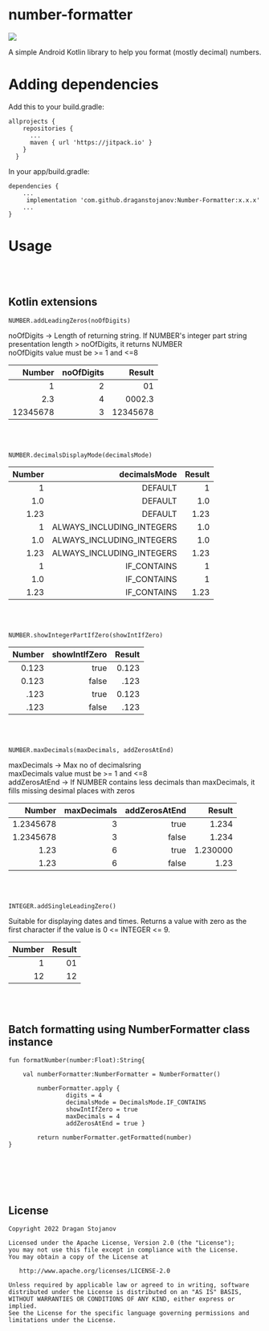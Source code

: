 # number-formatter

[![](https://jitpack.io/v/draganstojanov/Number-Formatter.svg)](https://jitpack.io/#draganstojanov/Number-Formatter)


A simple Android Kotlin library to help you format (mostly decimal) numbers.


# Adding dependencies
Add this to your build.gradle:

    allprojects {
        repositories {
          ...
          maven { url 'https://jitpack.io' }
        }
      }


In your app/build.gradle:

	dependencies {
	    ...
	     implementation 'com.github.draganstojanov:Number-Formatter:x.x.x'
	    ...
	}


# Usage

<br/><br/>

## Kotlin extensions


	NUMBER.addLeadingZeros(noOfDigits)
noOfDigits -> Length of returning string. If NUMBER's integer part string presentation length > noOfDigits, it returns NUMBER\
noOfDigits value must be >= 1 and  <=8
 	
| Number| noOfDigits |Result |
| -------------: | -------------: |-------------: |
| 1 | 2 |01|
| 2.3 | 4 |0002.3|
| 12345678 | 3 |12345678|

<br/><br/>

	NUMBER.decimalsDisplayMode(decimalsMode)
	
| Number| decimalsMode |Result |
| -------------: | -------------: |-------------: |
| 1 | DEFAULT |1|
| 1.0 | DEFAULT |1.0|
| 1.23 | DEFAULT |1.23|
| 1 | ALWAYS_INCLUDING_INTEGERS |1.0|
| 1.0 | ALWAYS_INCLUDING_INTEGERS |1.0|
| 1.23 | ALWAYS_INCLUDING_INTEGERS |1.23|
| 1 | IF_CONTAINS |1|
| 1.0 | IF_CONTAINS |1|
| 1.23 | IF_CONTAINS |1.23|

<br/><br/>

	NUMBER.showIntegerPartIfZero(showIntIfZero)

| Number| showIntIfZero |Result |
| -------------: | -------------: |-------------: |
| 0.123| true|0.123|
| 0.123| false |.123|
| .123| true|0.123|
| .123| false |.123|

<br/><br/>

	NUMBER.maxDecimals(maxDecimals, addZerosAtEnd)
maxDecimals -> Max no of decimalsring\
maxDecimals value must be >= 1 and  <=8\
addZerosAtEnd -> If NUMBER contains less decimals than maxDecimals, it fills missing desimal places with zeros 

| Number| maxDecimals |addZerosAtEnd |Result |
| -------------: | -------------: |-------------: |-------------: |
| 1.2345678|3|true|1.234|
| 1.2345678|3|false|1.234|
| 1.23|6|true|1.230000|
| 1.23 |6|false|1.23|

<br/><br/>

	INTEGER.addSingleLeadingZero()
 Suitable for displaying dates and times. Returns a value with zero as the first character if the value is 0 <= INTEGER <= 9.
 
 | Number |Result |
| -------------: | -------------: |
| 1 | 01 |
| 12 | 12 |

<br/><br/>


## Batch formatting using NumberFormatter class instance

	fun formatNumber(number:Float):String{
        
      	val numberFormatter:NumberFormatter = NumberFormatter()

        	numberFormatter.apply {
            		digits = 4
            		decimalsMode = DecimalsMode.IF_CONTAINS
            		showIntIfZero = true
            		maxDecimals = 4
            		addZerosAtEnd = true }

        	return numberFormatter.getFormatted(number)
    }
    
<br/><br/>
<br/><br/>
	
## License

```
Copyright 2022 Dragan Stojanov

Licensed under the Apache License, Version 2.0 (the "License");
you may not use this file except in compliance with the License.
You may obtain a copy of the License at

   http://www.apache.org/licenses/LICENSE-2.0

Unless required by applicable law or agreed to in writing, software
distributed under the License is distributed on an "AS IS" BASIS,
WITHOUT WARRANTIES OR CONDITIONS OF ANY KIND, either express or implied.
See the License for the specific language governing permissions and
limitations under the License.
```


